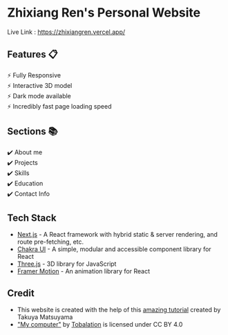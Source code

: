 # Zhixiang Ren's Personal Website 
Live Link : https://zhixiangren.vercel.app/

## Features 📋
⚡️ Fully Responsive<br>
⚡️ Interactive 3D model<br>
⚡️ Dark mode available <br>
⚡️ Incredibly fast page loading speed


## Sections 📚
✔️ About me\
✔️ Projects \
✔️ Skills \
✔️ Education\
✔️ Contact Info

## Tech Stack
- [Next.js](https://nextjs.org/) - A React framework with hybrid static & server rendering, and route pre-fetching, etc.
- [Chakra UI](https://chakra-ui.com/) - A simple, modular and accessible component library for React
- [Three.js](https://threejs.org/) - 3D library for JavaScript
- [Framer Motion](https://www.framer.com/motion/) - An animation library for React
## Credit
* This website is created with the help of this [amazing tutorial](https://www.youtube.com/watch?v=bSMZgXzC9AA&t=4617s) created by Takuya Matsuyama
* ["My computer"](https://sketchfab.com/3d-models/my-computer-ab309ab0cf094372b6f1b26b91c35eca) by [Tobalation](https://sketchfab.com/tobalation) is licensed under CC BY 4.0
